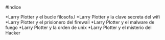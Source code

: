 #Indice

*Larry Plotter y el bucle filosofa.l
*Larry Plotter y la clave secreta del wifi
*Larry Plotter y el prisionero del firewall 
*Larry Plotter y el malware de fuego
*Larry Plotter y la orden de unix
*Larry Plotter y el misterio del Hacker 

